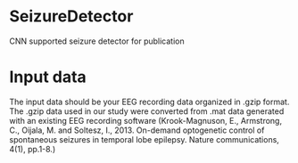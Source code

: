 # SeizureDetector
CNN supported seizure detector for publication


# Input data
The input data should be your EEG recording data organized in .gzip format.
The .gzip data used in our study were converted from .mat data generated with an existing EEG recording software (Krook-Magnuson, E., Armstrong, C., Oijala, M. and Soltesz, I., 2013. On-demand optogenetic control of spontaneous seizures in temporal lobe epilepsy. Nature communications, 4(1), pp.1-8.)
